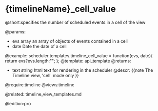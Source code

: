 {timelineName}_cell_value
=============

@short:specifies the number of scheduled events in a cell of the view
	

@params:
- evs	array 	an array of objects of events contained in a cell
- date	Date	the date of a cell



@example:
scheduler.templates.timeline_cell_value = function(evs, date){
	return evs?evs.length:"";
};
@template:	api_template
@returns:
- text    string     html text for rendering in the scheduler
@descr:
{{note
The Timeline view, 'cell' mode only
}}

	
@require:timeline
@views:timeline


@related:
	timeline_view_templates.md

@edition:pro